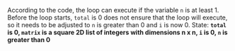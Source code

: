 According to the code, the loop can execute if the variable `n` is at least 1. Before the loop starts, `total` is 0 does not ensure that the loop will execute, so it needs to be adjusted to `n` is greater than 0 and `i` is now 0.
State: **`total` is 0, `matrix` is a square 2D list of integers with dimensions n x n, `i` is 0, `n` is greater than 0**